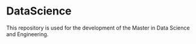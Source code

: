 # DataScience
This repository is used for the development of the Master in Data Science and Engineering.
